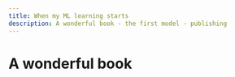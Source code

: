 ```yaml
---
title: When my ML learning starts
description: A wonderful book - the first model - publishing 
---
```


# A wonderful book

